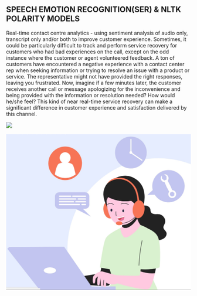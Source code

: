 ## SPEECH EMOTION RECOGNITION(SER) & NLTK POLARITY MODELS

Real-time contact centre analytics - using sentiment analysis of audio only, transcript only and/or both to improve customer experience.
Sometimes, it could be particularly difficult to track and perform service recovery for customers who had bad experiences on the call, except on the odd instance where the customer or agent volunteered feedback.
A ton of customers have encountered a negative experience with a contact center rep when seeking information or trying to resolve an issue with a product or service. The representative might not have provided the right responses, leaving you frustrated. 
Now, imagine if a few minutes later, the customer receives another call or message apologizing for the inconvenience and being provided with the information or resolution needed? How would he/she feel?
This kind of near real-time service recovery can make a significant difference in customer experience and satisfaction delivered by this channel.

<img src="[https://github.com/Sarah-Data/Real-time-contact-centre-analytics---Sentiment-Analysis/blob/main/Contact%20Centre%20jpeg.jpg)https://github.com/Sarah-Data/Real-time-contact-centre-analytics---Sentiment-Analysis/blob/main/Contact%20Centre%20jpeg.jpg]" width="200" height="auto">

![Contact Centre Analytics](Contact%20Centre%20jpeg.jpg)
